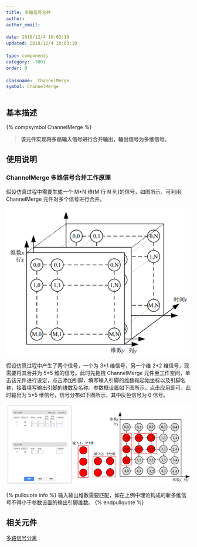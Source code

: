 ```yaml
---
title: 多路信号合并
author:
author_email:

date: 2018/12/4 10:03:10
updated: 2018/12/4 10:03:10

type: components
category: -3001
order: 0

classname: _ChannelMerge
symbol: ChannelMerge
---
```


## 基本描述

{% compsymbol ChannelMerge %}

> **该元件实现将多路输入信号进行合并输出，输出信号为多维信号。**

## 使用说明

### ChannelMerge 多路信号合并工作原理

假设仿真过程中需要生成一个 M\*N 维(M 行 N 列)的信号，如图所示。可利用 ChannelMerge 元件对多个信号进行合并。

![信号图](comp_Mux/M1.png)

假设仿真过程中产生了两个信号，一个为 3\*1 维信号，另一个维 2\*2 维信号，现需要将其合并为 5\*5 维的信号。此时先拖拽 ChannelMerge 元件至工作空间，单击该元件进行设定，点击添加引脚，填写输入引脚的维数和起始坐标以及引脚名称，接着填写输出引脚的维数及名称。参数框设置如下图所示，点击应用即可。此时输出为 5\*5 维信号，信号分布如下图所示，其中灰色信号为 0 信号。

![信号图3](comp_Mux/M3.png)

{% pullquote info %}
输入输出维数需要匹配，如在上例中理论构成的新多维信号不得小于参数设置的输出引脚维数。
{% endpullquote %}

## 相关元件

[多路信号分离](comp_ChannelDeMerge.md)
